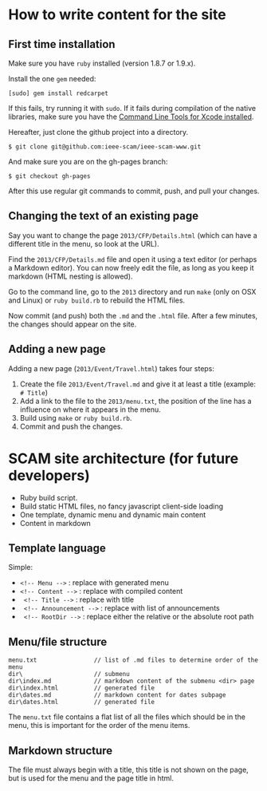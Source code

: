 # How to write content for the site
## First time installation
Make sure you have ``ruby`` installed (version 1.8.7 or 1.9.x).

Install the one `gem` needed:

	[sudo] gem install redcarpet 

If this fails, try running it with `sudo`. If it fails during compilation of the native libraries, make sure you have the [Command Line Tools for Xcode installed](https://developer.apple.com/downloads). 

Hereafter, just clone the github project into a directory.

	$ git clone git@github.com:ieee-scam/ieee-scam-www.git
	
And make sure you are on the gh-pages branch:

	$ git checkout gh-pages
	
After this use regular git commands to commit, push, and pull your changes.

## Changing the text of an existing page
Say you want to change the page ``2013/CFP/Details.html`` (which can have a different title in the menu, so look at the URL). 

Find the ``2013/CFP/Details.md`` file and open it using a text editor (or perhaps a Markdown editor). You can now freely edit the file, as long as you keep it markdown (HTML nesting is allowed).

Go to the command line, go to the ``2013`` directory and run ``make`` (only on OSX and Linux) or ``ruby build.rb`` to rebuild the HTML files. 

Now commit (and push) both the ``.md`` and the ``.html`` file. After a few minutes, the changes should appear on the site.

## Adding a new page
Adding a new page (``2013/Event/Travel.html``) takes four steps:

1. Create the file ``2013/Event/Travel.md`` and give it at least a title (example: ``# Title``)
2. Add a link to the file to the ``2013/menu.txt``, the position of the line has a influence on where it appears in the menu.
3. Build using ``make`` or ``ruby build.rb``.
3. Commit and push the changes.


# SCAM site architecture (for future developers)

- Ruby build script.
- Build static HTML files, no fancy javascript client-side loading
- One template, dynamic menu and dynamic main content
- Content in markdown


## Template language
Simple: 

- ```<!-- Menu -->``` : replace with generated menu
- ```<!-- Content -->``` : replace with compiled content
- ``` <!-- Title -->``` : replace with title
- ``` <!-- Announcement -->``` : replace with list of announcements
- ``` <!-- RootDir -->``` : replace either the relative or the absolute root path 

## Menu/file structure

	menu.txt				// list of .md files to determine order of the menu
	dir\  					// submenu 
	dir\index.md			// markdown content of the submenu <dir> page
	dir\index.html			// generated file
	dir\dates.md 			// markdown content for dates subpage
	dir\dates.html			// generated file

The ``menu.txt`` file contains a flat list of all the files which should be in the menu, this is important for the order of the menu items.

## Markdown structure
The file must always begin with a title, this title is not shown on the page, but is used for the menu and the page title in html.
